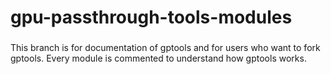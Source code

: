# gpu-passthrough-tools-modules
###
This branch is for documentation of gptools and for users who want to fork gptools.
Every module is commented to understand how gptools works.
